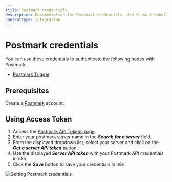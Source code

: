 ```yaml
---
title: Postmark credentials
description: Documentation for Postmark credentials. Use these credentials to authenticate Postmark in n8n, a workflow automation platform.
contentType: integration
---
```


# Postmark credentials

You can use these credentials to authenticate the following nodes with Postmark.

- [Postmark Trigger](/integrations/builtin/trigger-nodes/n8n-nodes-base.postmarktrigger/)

## Prerequisites

Create a [Postmark](https://postmarkapp.com/) account.

## Using Access Token

1. Access the [Postmark API Tokens page](https://account.postmarkapp.com/api_tokens).
2. Enter your postmark server name in the ***Search for a server*** field.
3. From the displayed dropdown list, select your server and click on the ***Get a server API token*** button.
4. Use the displayed ***Server API token*** with your Postmark API credentials in n8n.
5. Click the ***Save*** button to save your credentials in n8n.

![Getting Postmark credentials](/_images/integrations/builtin/credentials/postmark/using-access-token.gif)

